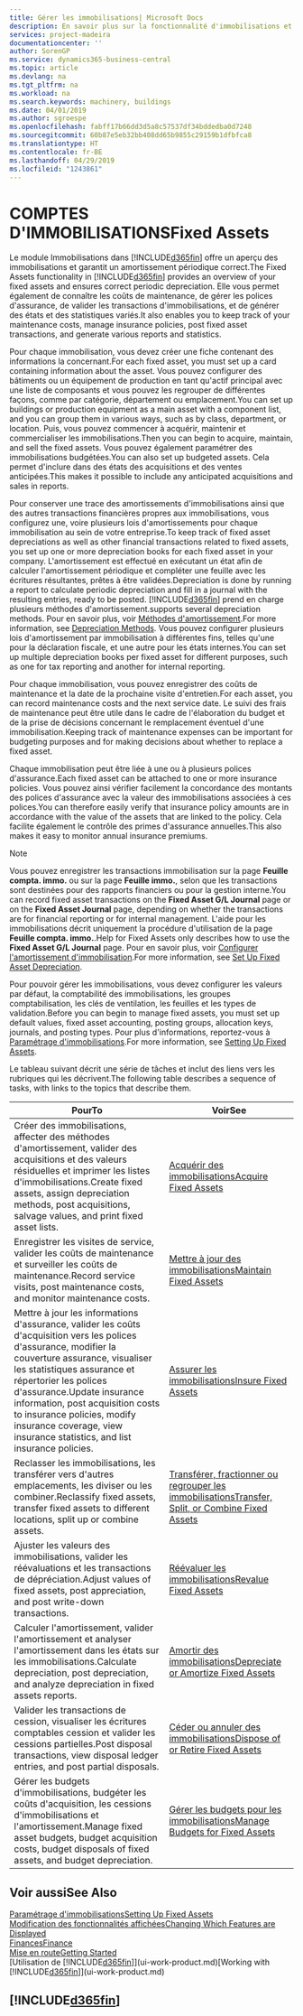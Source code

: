 ```yaml
---
title: Gérer les immobilisations| Microsoft Docs
description: En savoir plus sur la fonctionnalité d'immobilisations et afficher un aperçu de l'utilisation des immobilisations.
services: project-madeira
documentationcenter: ''
author: SorenGP
ms.service: dynamics365-business-central
ms.topic: article
ms.devlang: na
ms.tgt_pltfrm: na
ms.workload: na
ms.search.keywords: machinery, buildings
ms.date: 04/01/2019
ms.author: sgroespe
ms.openlocfilehash: fabff17b66dd3d5a8c57537df34bddedba0d7248
ms.sourcegitcommit: 60b87e5eb32bb408dd65b9855c29159b1dfbfca8
ms.translationtype: HT
ms.contentlocale: fr-BE
ms.lasthandoff: 04/29/2019
ms.locfileid: "1243861"
---
```

# <a name="fixed-assets"></a><span data-ttu-id="f8630-103">COMPTES D'IMMOBILISATIONS</span><span class="sxs-lookup"><span data-stu-id="f8630-103">Fixed Assets</span></span>
<span data-ttu-id="f8630-104">Le module Immobilisations dans [!INCLUDE[d365fin](includes/d365fin_md.md)] offre un aperçu des immobilisations et garantit un amortissement périodique correct.</span><span class="sxs-lookup"><span data-stu-id="f8630-104">The Fixed Assets functionality in [!INCLUDE[d365fin](includes/d365fin_md.md)] provides an overview of your fixed assets and ensures correct periodic depreciation.</span></span> <span data-ttu-id="f8630-105">Elle vous permet également de connaître les coûts de maintenance, de gérer les polices d'assurance, de valider les transactions d'immobilisations, et de générer des états et des statistiques variés.</span><span class="sxs-lookup"><span data-stu-id="f8630-105">It also enables you to keep track of your maintenance costs, manage insurance policies, post fixed asset transactions, and generate various reports and statistics.</span></span>

<span data-ttu-id="f8630-106">Pour chaque immobilisation, vous devez créer une fiche contenant des informations la concernant.</span><span class="sxs-lookup"><span data-stu-id="f8630-106">For each fixed asset, you must set up a card containing information about the asset.</span></span> <span data-ttu-id="f8630-107">Vous pouvez configurer des bâtiments ou un équipement de production en tant qu'actif principal avec une liste de composants et vous pouvez les regrouper de différentes façons, comme par catégorie, département ou emplacement.</span><span class="sxs-lookup"><span data-stu-id="f8630-107">You can set up buildings or production equipment as a main asset with a component list, and you can group them in various ways, such as by class, department, or location.</span></span> <span data-ttu-id="f8630-108">Puis, vous pouvez commencer à acquérir, maintenir et commercialiser les immobilisations.</span><span class="sxs-lookup"><span data-stu-id="f8630-108">Then you can begin to acquire, maintain, and sell the fixed assets.</span></span> <span data-ttu-id="f8630-109">Vous pouvez également paramétrer des immobilisations budgétées.</span><span class="sxs-lookup"><span data-stu-id="f8630-109">You can also set up budgeted assets.</span></span> <span data-ttu-id="f8630-110">Cela permet d'inclure dans des états des acquisitions et des ventes anticipées.</span><span class="sxs-lookup"><span data-stu-id="f8630-110">This makes it possible to include any anticipated acquisitions and sales in reports.</span></span>

<span data-ttu-id="f8630-111">Pour conserver une trace des amortissements d'immobilisations ainsi que des autres transactions financières propres aux immobilisations, vous configurez une, voire plusieurs lois d'amortissements pour chaque immobilisation au sein de votre entreprise.</span><span class="sxs-lookup"><span data-stu-id="f8630-111">To keep track of fixed asset depreciations as well as other financial transactions related to fixed assets, you set up one or more depreciation books for each fixed asset in your company.</span></span> <span data-ttu-id="f8630-112">L'amortissement est effectué en exécutant un état afin de calculer l'amortissement périodique et compléter une feuille avec les écritures résultantes, prêtes à être validées.</span><span class="sxs-lookup"><span data-stu-id="f8630-112">Depreciation is done by running a report to calculate periodic depreciation and fill in a journal with the resulting entries, ready to be posted.</span></span> [!INCLUDE[d365fin](includes/d365fin_md.md)] <span data-ttu-id="f8630-113">prend en charge plusieurs méthodes d'amortissement.</span><span class="sxs-lookup"><span data-stu-id="f8630-113">supports several depreciation methods.</span></span> <span data-ttu-id="f8630-114">Pour en savoir plus, voir [Méthodes d'amortissement](fa-depreciation-methods.md).</span><span class="sxs-lookup"><span data-stu-id="f8630-114">For more information, see [Depreciation Methods](fa-depreciation-methods.md).</span></span> <span data-ttu-id="f8630-115">Vous pouvez configurer plusieurs lois d'amortissement par immobilisation à différentes fins, telles qu'une pour la déclaration fiscale, et une autre pour les états internes.</span><span class="sxs-lookup"><span data-stu-id="f8630-115">You can set up multiple depreciation books per fixed asset for different purposes, such as one for tax reporting and another for internal reporting.</span></span>

<span data-ttu-id="f8630-116">Pour chaque immobilisation, vous pouvez enregistrer des coûts de maintenance et la date de la prochaine visite d'entretien.</span><span class="sxs-lookup"><span data-stu-id="f8630-116">For each asset, you can record maintenance costs and the next service date.</span></span> <span data-ttu-id="f8630-117">Le suivi des frais de maintenance peut être utile dans le cadre de l'élaboration du budget et de la prise de décisions concernant le remplacement éventuel d'une immobilisation.</span><span class="sxs-lookup"><span data-stu-id="f8630-117">Keeping track of maintenance expenses can be important for budgeting purposes and for making decisions about whether to replace a fixed asset.</span></span>

<span data-ttu-id="f8630-118">Chaque immobilisation peut être liée à une ou à plusieurs polices d'assurance.</span><span class="sxs-lookup"><span data-stu-id="f8630-118">Each fixed asset can be attached to one or more insurance policies.</span></span> <span data-ttu-id="f8630-119">Vous pouvez ainsi vérifier facilement la concordance des montants des polices d'assurance avec la valeur des immobilisations associées à ces polices.</span><span class="sxs-lookup"><span data-stu-id="f8630-119">You can therefore easily verify that insurance policy amounts are in accordance with the value of the assets that are linked to the policy.</span></span> <span data-ttu-id="f8630-120">Cela facilite également le contrôle des primes d'assurance annuelles.</span><span class="sxs-lookup"><span data-stu-id="f8630-120">This also makes it easy to monitor annual insurance premiums.</span></span>

> [!NOTE]  
>   <span data-ttu-id="f8630-121">Vous pouvez enregistrer les transactions immobilisation sur la page **Feuille compta. immo.** ou sur la page **Feuille immo.**, selon que les transactions sont destinées pour des rapports financiers ou pour la gestion interne.</span><span class="sxs-lookup"><span data-stu-id="f8630-121">You can record fixed asset transactions on the **Fixed Asset G/L Journal** page or on the **Fixed Asset Journal** page, depending on whether the transactions are for financial reporting or for internal management.</span></span> <span data-ttu-id="f8630-122">L'aide pour les immobilisations décrit uniquement la procédure d'utilisation de la page **Feuille compta. immo.**.</span><span class="sxs-lookup"><span data-stu-id="f8630-122">Help for Fixed Assets only describes how to use the **Fixed Asset G/L Journal** page.</span></span> <span data-ttu-id="f8630-123">Pour en savoir plus, voir [Configurer l'amortissement d'immobilisation](fa-how-setup-depreciation.md).</span><span class="sxs-lookup"><span data-stu-id="f8630-123">For more information, see [Set Up Fixed Asset Depreciation](fa-how-setup-depreciation.md).</span></span>

<span data-ttu-id="f8630-124">Pour pouvoir gérer les immobilisations, vous devez configurer les valeurs par défaut, la comptabilité des immobilisations, les groupes comptabilisation, les clés de ventilation, les feuilles et les types de validation.</span><span class="sxs-lookup"><span data-stu-id="f8630-124">Before you can begin to manage fixed assets, you must set up default values, fixed asset accounting, posting groups, allocation keys, journals, and posting types.</span></span> <span data-ttu-id="f8630-125">Pour plus d'informations, reportez-vous à [Paramétrage d'immobilisations](fa-setup.md).</span><span class="sxs-lookup"><span data-stu-id="f8630-125">For more information, see [Setting Up Fixed Assets](fa-setup.md).</span></span>

<span data-ttu-id="f8630-126">Le tableau suivant décrit une série de tâches et inclut des liens vers les rubriques qui les décrivent.</span><span class="sxs-lookup"><span data-stu-id="f8630-126">The following table describes a sequence of tasks, with links to the topics that describe them.</span></span>

| <span data-ttu-id="f8630-127">Pour</span><span class="sxs-lookup"><span data-stu-id="f8630-127">To</span></span> | <span data-ttu-id="f8630-128">Voir</span><span class="sxs-lookup"><span data-stu-id="f8630-128">See</span></span> |
| --- | --- |
| <span data-ttu-id="f8630-129">Créer des immobilisations, affecter des méthodes d'amortissement, valider des acquisitions et des valeurs résiduelles et imprimer les listes d'immobilisations.</span><span class="sxs-lookup"><span data-stu-id="f8630-129">Create fixed assets, assign depreciation methods, post acquisitions, salvage values, and print fixed asset lists.</span></span> |[<span data-ttu-id="f8630-130">Acquérir des immobilisations</span><span class="sxs-lookup"><span data-stu-id="f8630-130">Acquire Fixed Assets</span></span>](fa-how-acquire.md) |
| <span data-ttu-id="f8630-131">Enregistrer les visites de service, valider les coûts de maintenance et surveiller les coûts de maintenance.</span><span class="sxs-lookup"><span data-stu-id="f8630-131">Record service visits, post maintenance costs, and monitor maintenance costs.</span></span> |[<span data-ttu-id="f8630-132">Mettre à jour des immobilisations</span><span class="sxs-lookup"><span data-stu-id="f8630-132">Maintain Fixed Assets</span></span>](fa-how-maintain.md) |
| <span data-ttu-id="f8630-133">Mettre à jour les informations d'assurance, valider les coûts d'acquisition vers les polices d'assurance, modifier la couverture assurance, visualiser les statistiques assurance et répertorier les polices d'assurance.</span><span class="sxs-lookup"><span data-stu-id="f8630-133">Update insurance information, post acquisition costs to insurance policies, modify insurance coverage, view insurance statistics, and list insurance policies.</span></span> |[<span data-ttu-id="f8630-134">Assurer les immobilisations</span><span class="sxs-lookup"><span data-stu-id="f8630-134">Insure Fixed Assets</span></span>](fa-how-insure.md) |
| <span data-ttu-id="f8630-135">Reclasser les immobilisations, les transférer vers d'autres emplacements, les diviser ou les combiner.</span><span class="sxs-lookup"><span data-stu-id="f8630-135">Reclassify fixed assets, transfer fixed assets to different locations, split up or combine assets.</span></span> |[<span data-ttu-id="f8630-136">Transférer, fractionner ou regrouper les immobilisations</span><span class="sxs-lookup"><span data-stu-id="f8630-136">Transfer, Split, or Combine Fixed Assets</span></span>](fa-how-trans-split-combine.md) |
| <span data-ttu-id="f8630-137">Ajuster les valeurs des immobilisations, valider les réévaluations et les transactions de dépréciation.</span><span class="sxs-lookup"><span data-stu-id="f8630-137">Adjust values of fixed assets, post appreciation, and post write-down transactions.</span></span> |[<span data-ttu-id="f8630-138">Réévaluer les immobilisations</span><span class="sxs-lookup"><span data-stu-id="f8630-138">Revalue Fixed Assets</span></span>](fa-how-revalue.md) |
| <span data-ttu-id="f8630-139">Calculer l'amortissement, valider l'amortissement et analyser l'amortissement dans les états sur les immobilisations.</span><span class="sxs-lookup"><span data-stu-id="f8630-139">Calculate depreciation, post depreciation, and  analyze depreciation in fixed assets reports.</span></span> |[<span data-ttu-id="f8630-140">Amortir des immobilisations</span><span class="sxs-lookup"><span data-stu-id="f8630-140">Depreciate or Amortize Fixed Assets</span></span>](fa-how-depreciate-amortize.md) |
| <span data-ttu-id="f8630-141">Valider les transactions de cession, visualiser les écritures comptables cession et valider les cessions partielles.</span><span class="sxs-lookup"><span data-stu-id="f8630-141">Post disposal transactions, view disposal ledger entries, and post partial disposals.</span></span> |[<span data-ttu-id="f8630-142">Céder ou annuler des immobilisations</span><span class="sxs-lookup"><span data-stu-id="f8630-142">Dispose of or Retire Fixed Assets</span></span>](fa-how-dispose-retire.md) |
| <span data-ttu-id="f8630-143">Gérer les budgets d'immobilisations, budgéter les coûts d'acquisition, les cessions d'immobilisations et l'amortissement.</span><span class="sxs-lookup"><span data-stu-id="f8630-143">Manage fixed asset budgets, budget acquisition costs, budget disposals of fixed assets, and budget depreciation.</span></span> |[<span data-ttu-id="f8630-144">Gérer les budgets pour les immobilisations</span><span class="sxs-lookup"><span data-stu-id="f8630-144">Manage Budgets for Fixed Assets</span></span>](fa-how-manage-budgets.md) |

## <a name="see-also"></a><span data-ttu-id="f8630-145">Voir aussi</span><span class="sxs-lookup"><span data-stu-id="f8630-145">See Also</span></span>
[<span data-ttu-id="f8630-146">Paramétrage d'immobilisations</span><span class="sxs-lookup"><span data-stu-id="f8630-146">Setting Up Fixed Assets</span></span>](fa-setup.md)  
[<span data-ttu-id="f8630-147">Modification des fonctionnalités affichées</span><span class="sxs-lookup"><span data-stu-id="f8630-147">Changing Which Features are Displayed</span></span>](ui-experiences.md)  
[<span data-ttu-id="f8630-148">Finances</span><span class="sxs-lookup"><span data-stu-id="f8630-148">Finance</span></span>](finance.md)  
[<span data-ttu-id="f8630-149">Mise en route</span><span class="sxs-lookup"><span data-stu-id="f8630-149">Getting Started</span></span>](product-get-started.md)  
<span data-ttu-id="f8630-150">[Utilisation de [!INCLUDE[d365fin](includes/d365fin_md.md)]](ui-work-product.md)</span><span class="sxs-lookup"><span data-stu-id="f8630-150">[Working with [!INCLUDE[d365fin](includes/d365fin_md.md)]](ui-work-product.md)</span></span>

## [!INCLUDE[d365fin](includes/free_trial_md.md)]  
 

